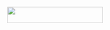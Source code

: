 <p align="center"><a href="https://dashboard.heroku.com/new?template=https://github.com/tushar007ff/Itachi3.-0"> <img src="https://img.shields.io/badge/Deploy%20On%20Heroku-bringle?style=for-the-badge&logo=heroku" width="220" height="38.45"/></a></p>
